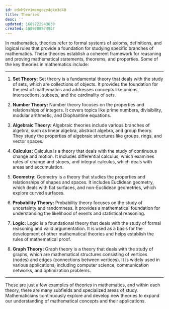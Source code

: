 ```yaml
---
id: edvh9rv1mzngozy4gke3d40
title: Theories
desc: ''
updated: 1689722943039
created: 1689708974957
---
```


In mathematics, theories refer to formal systems of axioms, definitions, and logical rules that provide a foundation for studying specific branches of mathematics. These theories establish a coherent framework for reasoning and proving mathematical statements, theorems, and properties. Some of the key theories in mathematics include:

---

1. **Set Theory:** Set theory is a fundamental theory that deals with the study of sets, which are collections of objects. It provides the foundation for the rest of mathematics and addresses concepts like unions, intersections, subsets, and the cardinality of sets.

2. **Number Theory:** Number theory focuses on the properties and relationships of integers. It covers topics like prime numbers, divisibility, modular arithmetic, and Diophantine equations.

3. **Algebraic Theory:** Algebraic theories include various branches of algebra, such as linear algebra, abstract algebra, and group theory. They study the properties of algebraic structures like groups, rings, and vector spaces.

4. **Calculus:** Calculus is a theory that deals with the study of continuous change and motion. It includes differential calculus, which examines rates of change and slopes, and integral calculus, which deals with areas and accumulation.

5. **Geometry:** Geometry is a theory that studies the properties and relationships of shapes and spaces. It includes Euclidean geometry, which deals with flat surfaces, and non-Euclidean geometries, which explore curved surfaces.

6. **Probability Theory:** Probability theory focuses on the study of uncertainty and randomness. It provides a mathematical foundation for understanding the likelihood of events and statistical reasoning.

7. **Logic:** Logic is a foundational theory that deals with the study of formal reasoning and valid argumentation. It is used as a basis for the development of other mathematical theories and helps establish the rules of mathematical proof.

8. **Graph Theory:** Graph theory is a theory that deals with the study of graphs, which are mathematical structures consisting of vertices (nodes) and edges (connections between vertices). It is widely used in various applications, including computer science, communication networks, and optimization problems.

---

These are just a few examples of theories in mathematics, and within each theory, there are many subfields and specialized areas of study. Mathematicians continuously explore and develop new theories to expand our understanding of mathematical concepts and their applications.